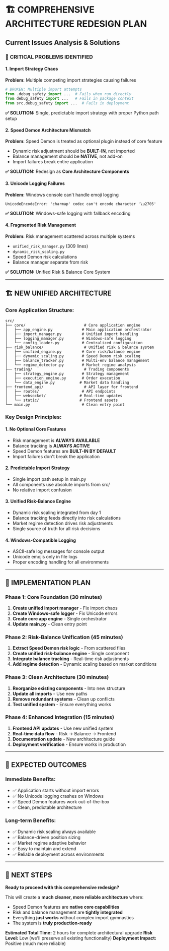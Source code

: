 # 🏗️ COMPREHENSIVE ARCHITECTURE REDESIGN PLAN
## Current Issues Analysis & Solutions

### 🚨 **CRITICAL PROBLEMS IDENTIFIED**

#### 1. **Import Strategy Chaos**
**Problem:** Multiple competing import strategies causing failures
```python
# BROKEN: Multiple import attempts
from .debug_safety import ...  # Fails when run directly
from debug_safety import ...   # Fails in package context
from src.debug_safety import ...  # Fails in deployment
```

**✅ SOLUTION:** Single, predictable import strategy with proper Python path setup

#### 2. **Speed Demon Architecture Mismatch**  
**Problem:** Speed Demon is treated as optional plugin instead of core feature
- Dynamic risk adjustment should be **BUILT-IN**, not imported
- Balance management should be **NATIVE**, not add-on
- Import failures break entire application

**✅ SOLUTION:** Redesign as **Core Architecture Components**

#### 3. **Unicode Logging Failures**
**Problem:** Windows console can't handle emoji logging
```
UnicodeEncodeError: 'charmap' codec can't encode character '\u2705'
```

**✅ SOLUTION:** Windows-safe logging with fallback encoding

#### 4. **Fragmented Risk Management**
**Problem:** Risk management scattered across multiple systems
- `unified_risk_manager.py` (309 lines)
- `dynamic_risk_scaling.py` 
- Speed Demon risk calculations
- Balance manager separate from risk

**✅ SOLUTION:** Unified Risk & Balance Core System

---

## 🏗️ **NEW UNIFIED ARCHITECTURE**

### **Core Application Structure:**
```
src/
├── core/                          # Core application engine
│   ├── app_engine.py             # Main application orchestrator
│   ├── import_manager.py         # Unified import handling
│   ├── logging_manager.py        # Windows-safe logging
│   └── config_loader.py          # Centralized configuration
├── risk_balance/                  # Unified risk & balance system
│   ├── unified_engine.py         # Core risk/balance engine
│   ├── dynamic_scaling.py        # Speed Demon risk scaling
│   ├── balance_tracker.py        # Multi-env balance management
│   └── regime_detector.py        # Market regime analysis
├── trading/                       # Trading components
│   ├── strategy_engine.py        # Strategy management
│   ├── execution_engine.py       # Order execution
│   └── data_engine.py           # Market data handling
├── frontend_api/                  # API layer for frontend
│   ├── routes/                   # API endpoints
│   ├── websocket/               # Real-time updates
│   └── static/                  # Frontend assets
└── main.py                       # Clean entry point
```

### **Key Design Principles:**

#### 1. **No Optional Core Features**
- Risk management is **ALWAYS AVAILABLE**
- Balance tracking is **ALWAYS ACTIVE** 
- Speed Demon features are **BUILT-IN BY DEFAULT**
- Import failures don't break the application

#### 2. **Predictable Import Strategy**
- Single import path setup in main.py
- All components use absolute imports from src/
- No relative import confusion

#### 3. **Unified Risk-Balance Engine**
- Dynamic risk scaling integrated from day 1
- Balance tracking feeds directly into risk calculations
- Market regime detection drives risk adjustments
- Single source of truth for all risk decisions

#### 4. **Windows-Compatible Logging**
- ASCII-safe log messages for console output
- Unicode emojis only in file logs
- Proper encoding handling for all environments

---

## 🔧 **IMPLEMENTATION PLAN**

### **Phase 1: Core Foundation** (30 minutes)
1. **Create unified import manager** - Fix import chaos
2. **Create Windows-safe logger** - Fix Unicode errors  
3. **Create core app engine** - Single orchestrator
4. **Update main.py** - Clean entry point

### **Phase 2: Risk-Balance Unification** (45 minutes)
1. **Extract Speed Demon risk logic** - From scattered files
2. **Create unified risk-balance engine** - Single component
3. **Integrate balance tracking** - Real-time risk adjustments
4. **Add regime detection** - Dynamic scaling based on market conditions

### **Phase 3: Clean Architecture** (30 minutes)
1. **Reorganize existing components** - Into new structure
2. **Update all imports** - Use new paths
3. **Remove redundant systems** - Clean up conflicts
4. **Test unified system** - Ensure everything works

### **Phase 4: Enhanced Integration** (15 minutes)
1. **Frontend API updates** - Use new unified system
2. **Real-time data flow** - Risk → Balance → Frontend
3. **Documentation update** - New architecture guide
4. **Deployment verification** - Ensure works in production

---

## 🎯 **EXPECTED OUTCOMES**

### **Immediate Benefits:**
- ✅ Application starts without import errors
- ✅ No Unicode logging crashes on Windows  
- ✅ Speed Demon features work out-of-the-box
- ✅ Clean, predictable architecture

### **Long-term Benefits:**
- ✅ Dynamic risk scaling always available
- ✅ Balance-driven position sizing
- ✅ Market regime adaptive behavior
- ✅ Easy to maintain and extend
- ✅ Reliable deployment across environments

---

## 🚀 **NEXT STEPS**

**Ready to proceed with this comprehensive redesign?**

This will create a **much cleaner, more reliable architecture** where:
- Speed Demon features are **native core capabilities**
- Risk and balance management are **tightly integrated** 
- Everything **just works** without complex import gymnastics
- The system is **truly production-ready**

**Estimated Total Time:** 2 hours for complete architectural upgrade
**Risk Level:** Low (we'll preserve all existing functionality)
**Deployment Impact:** Positive (much more reliable)